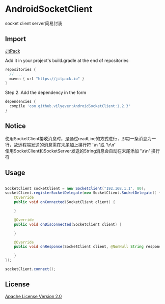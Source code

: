# AndroidSocketClient
socket client server简易封装

## Import
[JitPack](https://jitpack.io/)

Add it in your project's build.gradle at the end of repositories:

```gradle
repositories {
  // ...
  maven { url "https://jitpack.io" }
}
```

Step 2. Add the dependency in the form

```gradle
dependencies {
  compile 'com.github.vilyever:AndroidSocketClient:1.2.3'
}
```

## Notice
使用SocketClient接收消息时，是通过readLine的方式进行，即每一条消息为一行，故远程端发送的消息需在末尾加上换行符 '\n '或 '\r\n'
</br>
使用SocketClient和SocketServer发送的String消息会自动在末尾添加 '\r\n' 换行符

## Usage
```java

SocketClient socketClient = new SocketClient("192.168.1.1", 80);
socketClient.registerSocketDelegate(new SocketClient.SocketDelegate() {
    @Override
    public void onConnected(SocketClient client) {

    }

    @Override
    public void onDisconnected(SocketClient client) {

    }

    @Override
    public void onResponse(SocketClient client, @NonNull String response) {

    }
});

socketClient.connect();
```

## License
[Apache License Version 2.0](http://www.apache.org/licenses/LICENSE-2.0.txt)
